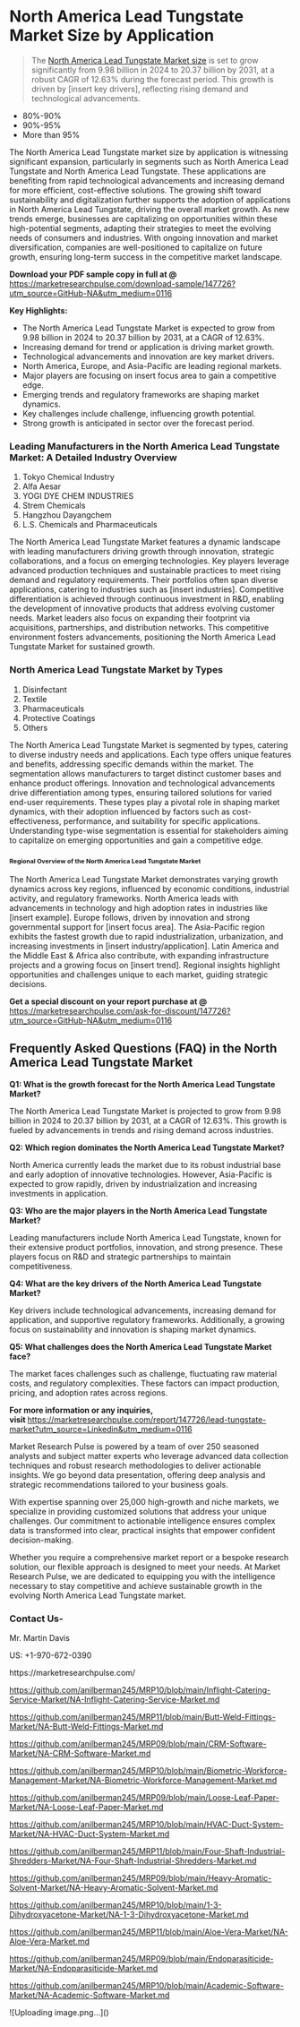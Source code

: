 <h1>North America Lead Tungstate Market&nbsp;Size by Application</h1><blockquote><p>The <a href="https://marketresearchpulse.com/download-sample/147726?utm_source=GitHub-NA&amp;utm_medium=0116">North America Lead Tungstate Market size</a> is set to grow significantly from 9.98 billion in 2024 to 20.37 billion by 2031, at a robust CAGR of 12.63% during the forecast period. This growth is driven by [insert key drivers], reflecting rising demand and technological advancements.</p></blockquote><ul><li>80%-90%<li> 90%-95%<li> More than 95%</li></ul><p>The North America Lead Tungstate market size by application is witnessing significant expansion, particularly in segments such as North America Lead Tungstate and North America Lead Tungstate. These applications are benefiting from rapid technological advancements and increasing demand for more efficient, cost-effective solutions. The growing shift toward sustainability and digitalization further supports the adoption of applications in North America Lead Tungstate, driving the overall market growth. As new trends emerge, businesses are capitalizing on opportunities within these high-potential segments, adapting their strategies to meet the evolving needs of consumers and industries. With ongoing innovation and market diversification, companies are well-positioned to capitalize on future growth, ensuring long-term success in the competitive market landscape.</p><p><strong>Download your PDF sample copy in full at @ </strong><a href="https://marketresearchpulse.com/download-sample/147726?utm_source=GitHub-NA&amp;utm_medium=0116">https://marketresearchpulse.com/download-sample/147726?utm_source=GitHub-NA&amp;utm_medium=0116</a></p><p><strong>Key Highlights: </strong></p><ul><li>The North America Lead Tungstate Market is expected to grow from 9.98 billion in 2024 to 20.37 billion by 2031, at a CAGR of 12.63%.</li><li>Increasing demand for trend or application is driving market growth.</li><li>Technological advancements and innovation are key market drivers.</li><li>North America, Europe, and Asia-Pacific are leading regional markets.</li><li>Major players are focusing on insert focus area to gain a competitive edge.</li><li>Emerging trends and regulatory frameworks are shaping market dynamics.</li><li>Key challenges include challenge, influencing growth potential.</li><li>Strong growth is anticipated in sector over the forecast period.</li></ul><h3>Leading Manufacturers in the North America Lead Tungstate Market: A Detailed Industry Overview</h3><ol><li>Tokyo Chemical Industry</li><li>Alfa Aesar</li><li>YOGI DYE CHEM INDUSTRIES</li><li>Strem Chemicals</li><li>Hangzhou Dayangchem</li><li>L.S. Chemicals and Pharmaceuticals</li></ol><div class="flex max-w-full flex-col flex-grow"><div class="min-h-8 text-message flex w-full flex-col items-end gap-2 whitespace-normal break-words [.text-message+&amp;]:mt-5" dir="auto" data-message-author-role="assistant" data-message-id="fd8432e4-4910-450d-b182-61b7bfb0a01f" data-message-model-slug="gpt-4o"><div class="flex w-full flex-col gap-1 empty:hidden first:pt-[3px]"><div class="markdown prose w-full break-words dark:prose-invert light"><p>The North America Lead Tungstate Market features a dynamic landscape with leading manufacturers driving growth through innovation, strategic collaborations, and a focus on emerging technologies. Key players leverage advanced production techniques and sustainable practices to meet rising demand and regulatory requirements. Their portfolios often span diverse applications, catering to industries such as [insert industries]. Competitive differentiation is achieved through continuous investment in R&amp;D, enabling the development of innovative products that address evolving customer needs. Market leaders also focus on expanding their footprint via acquisitions, partnerships, and distribution networks. This competitive environment fosters advancements, positioning the North America Lead Tungstate Market for sustained growth.</p></div></div></div></div><h3>North America Lead Tungstate Market by Types</h3><ol><li>Disinfectant<li> Textile<li> Pharmaceuticals<li> Protective Coatings<li> Others</li></ol><div class="flex max-w-full flex-col flex-grow"><div class="min-h-8 text-message flex w-full flex-col items-end gap-2 whitespace-normal break-words [.text-message+&amp;]:mt-5" dir="auto" data-message-author-role="assistant" data-message-id="084470be-0bb7-4664-bddf-5156b4f41249" data-message-model-slug="gpt-4o-mini"><div class="flex w-full flex-col gap-1 empty:hidden first:pt-[3px]"><div class="markdown prose w-full break-words dark:prose-invert light"><p>The North America Lead Tungstate Market is segmented by types, catering to diverse industry needs and applications. Each type offers unique features and benefits, addressing specific demands within the market. The segmentation allows manufacturers to target distinct customer bases and enhance product offerings. Innovation and technological advancements drive differentiation among types, ensuring tailored solutions for varied end-user requirements. These types play a pivotal role in shaping market dynamics, with their adoption influenced by factors such as cost-effectiveness, performance, and suitability for specific applications. Understanding type-wise segmentation is essential for stakeholders aiming to capitalize on emerging opportunities and gain a competitive edge.</p></div></div></div></div><h3><span style="font-size: 11px;">Regional Overview of the North America Lead Tungstate Market</span></h3><div class="flex max-w-full flex-col flex-grow"><div class="min-h-8 text-message flex w-full flex-col items-end gap-2 whitespace-normal break-words [.text-message+&amp;]:mt-5" dir="auto" data-message-author-role="assistant" data-message-id="e9038762-ce64-4e30-91c9-9bd413514231" data-message-model-slug="gpt-4o-mini"><div class="flex w-full flex-col gap-1 empty:hidden first:pt-[3px]"><div class="markdown prose w-full break-words dark:prose-invert light"><p>The North America Lead Tungstate Market demonstrates varying growth dynamics across key regions, influenced by economic conditions, industrial activity, and regulatory frameworks. North America leads with advancements in technology and high adoption rates in industries like [insert example]. Europe follows, driven by innovation and strong governmental support for [insert focus area]. The Asia-Pacific region exhibits the fastest growth due to rapid industrialization, urbanization, and increasing investments in [insert industry/application]. Latin America and the Middle East &amp; Africa also contribute, with expanding infrastructure projects and a growing focus on [insert trend]. Regional insights highlight opportunities and challenges unique to each market, guiding strategic decisions.</p></div></div></div></div><p><strong>Get a special discount on your report purchase at @ </strong><a href="https://marketresearchpulse.com/ask-for-discount/147726?utm_source=GitHub-NA&amp;utm_medium=0116">https://marketresearchpulse.com/ask-for-discount/147726?utm_source=GitHub-NA&amp;utm_medium=0116</a></p><h2>Frequently Asked Questions (FAQ) in the North America Lead Tungstate Market</h2><p><strong>Q1: What is the growth forecast for the North America Lead Tungstate Market?</strong></p><p>The North America Lead Tungstate Market is projected to grow from 9.98 billion in 2024 to 20.37 billion by 2031, at a CAGR of 12.63%. This growth is fueled by advancements in trends and rising demand across industries.</p><p><strong>Q2: Which region dominates the North America Lead Tungstate Market?</strong></p><p>North America currently leads the market due to its robust industrial base and early adoption of innovative technologies. However, Asia-Pacific is expected to grow rapidly, driven by industrialization and increasing investments in application.</p><p><strong>Q3: Who are the major players in the North America Lead Tungstate Market?</strong></p><p>Leading manufacturers include North America Lead Tungstate, known for their extensive product portfolios, innovation, and strong presence. These players focus on R&amp;D and strategic partnerships to maintain competitiveness.</p><p><strong>Q4: What are the key drivers of the North America Lead Tungstate Market?</strong></p><p>Key drivers include technological advancements, increasing demand for application, and supportive regulatory frameworks. Additionally, a growing focus on sustainability and innovation is shaping market dynamics.</p><p><strong>Q5: What challenges does the North America Lead Tungstate Market face?</strong></p><p>The market faces challenges such as challenge, fluctuating raw material costs, and regulatory complexities. These factors can impact production, pricing, and adoption rates across regions.</p><p><strong>For more information or any inquiries, visit&nbsp;</strong><a href="https://marketresearchpulse.com/report/147726/lead-tungstate-market?utm_source=Linkedin&utm_medium=0116">https://marketresearchpulse.com/report/147726/lead-tungstate-market?utm_source=Linkedin&utm_medium=0116</a></p><p>Market Research Pulse is powered by a team of over 250 seasoned analysts and subject matter experts who leverage advanced data collection techniques and robust research methodologies to deliver actionable insights. We go beyond data presentation, offering deep analysis and strategic recommendations tailored to your business goals.</p><p>With expertise spanning over 25,000 high-growth and niche markets, we specialize in providing customized solutions that address your unique challenges. Our commitment to actionable intelligence ensures complex data is transformed into clear, practical insights that empower confident decision-making.</p><p>Whether you require a comprehensive market report or a bespoke research solution, our flexible approach is designed to meet your needs. At Market Research Pulse, we are dedicated to equipping you with the intelligence necessary to stay competitive and achieve sustainable growth in the evolving North America Lead Tungstate market.</p><h3><strong>Contact Us-</strong></h3><p>Mr. Martin Davis</p><p>US: +1-970-672-0390</p><p>https://marketresearchpulse.com/</p><p><a href="https://github.com/anilberman245/MRP10/blob/main/Inflight-Catering-Service-Market/NA-Inflight-Catering-Service-Market.md">https://github.com/anilberman245/MRP10/blob/main/Inflight-Catering-Service-Market/NA-Inflight-Catering-Service-Market.md</a></p><p><a href="https://github.com/anilberman245/MRP11/blob/main/Butt-Weld-Fittings-Market/NA-Butt-Weld-Fittings-Market.md">https://github.com/anilberman245/MRP11/blob/main/Butt-Weld-Fittings-Market/NA-Butt-Weld-Fittings-Market.md</a></p><p><a href="https://github.com/anilberman245/MRP09/blob/main/CRM-Software-Market/NA-CRM-Software-Market.md">https://github.com/anilberman245/MRP09/blob/main/CRM-Software-Market/NA-CRM-Software-Market.md</a></p><p><a href="https://github.com/anilberman245/MRP10/blob/main/Biometric-Workforce-Management-Market/NA-Biometric-Workforce-Management-Market.md">https://github.com/anilberman245/MRP10/blob/main/Biometric-Workforce-Management-Market/NA-Biometric-Workforce-Management-Market.md</a></p><p><a href="https://github.com/anilberman245/MRP09/blob/main/Loose-Leaf-Paper-Market/NA-Loose-Leaf-Paper-Market.md">https://github.com/anilberman245/MRP09/blob/main/Loose-Leaf-Paper-Market/NA-Loose-Leaf-Paper-Market.md</a></p><p><a href="https://github.com/anilberman245/MRP10/blob/main/HVAC-Duct-System-Market/NA-HVAC-Duct-System-Market.md">https://github.com/anilberman245/MRP10/blob/main/HVAC-Duct-System-Market/NA-HVAC-Duct-System-Market.md</a></p><p><a href="https://github.com/anilberman245/MRP11/blob/main/Four-Shaft-Industrial-Shredders-Market/NA-Four-Shaft-Industrial-Shredders-Market.md">https://github.com/anilberman245/MRP11/blob/main/Four-Shaft-Industrial-Shredders-Market/NA-Four-Shaft-Industrial-Shredders-Market.md</a></p><p><a href="https://github.com/anilberman245/MRP09/blob/main/Heavy-Aromatic-Solvent-Market/NA-Heavy-Aromatic-Solvent-Market.md">https://github.com/anilberman245/MRP09/blob/main/Heavy-Aromatic-Solvent-Market/NA-Heavy-Aromatic-Solvent-Market.md</a></p><p><a href="https://github.com/anilberman245/MRP10/blob/main/1-3-Dihydroxyacetone-Market/NA-1-3-Dihydroxyacetone-Market.md">https://github.com/anilberman245/MRP10/blob/main/1-3-Dihydroxyacetone-Market/NA-1-3-Dihydroxyacetone-Market.md</a></p><p><a href="https://github.com/anilberman245/MRP11/blob/main/Aloe-Vera-Market/NA-Aloe-Vera-Market.md">https://github.com/anilberman245/MRP11/blob/main/Aloe-Vera-Market/NA-Aloe-Vera-Market.md</a></p><p><a href="https://github.com/anilberman245/MRP09/blob/main/Endoparasiticide-Market/NA-Endoparasiticide-Market.md">https://github.com/anilberman245/MRP09/blob/main/Endoparasiticide-Market/NA-Endoparasiticide-Market.md</a></p><p><a href="https://github.com/anilberman245/MRP10/blob/main/Academic-Software-Market/NA-Academic-Software-Market.md">https://github.com/anilberman245/MRP10/blob/main/Academic-Software-Market/NA-Academic-Software-Market.md</a></p>
![Uploading image.png…]()
